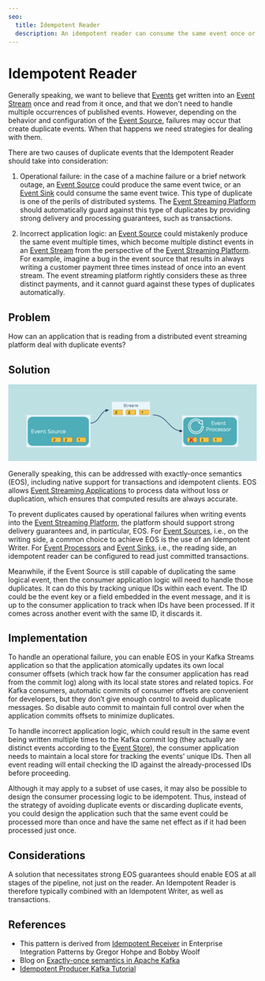```yaml
---
seo:
  title: Idempotent Reader
  description: An idempotent reader can consume the same event once or multiple times, and it will have the same effect.
---
```


# Idempotent Reader
Generally speaking, we want to believe that [Events](../event/event.md) get written into an [Event Stream](../event-stream/event-stream.md) once and read from it once, and that we don't need to handle multiple occurrences of published events.
However, depending on the behavior and configuration of the [Event Source](../event-source/event-source.md),  failures may occur that create duplicate events. When that happens we need strategies for dealing with them.

There are two causes of duplicate events that the Idempotent Reader should take into consideration:

1. Operational failure: in the case of a machine failure or a brief network outage, an [Event Source](../event-source/event-source.md) could produce the same event twice, or an [Event Sink](../event-sink/event-sink.md) could consume the same event twice. This type of duplicate is one of the perils of distributed systems. The [Event Streaming Platform](../event-stream/event-streaming-platform.md) should automatically guard against this type of duplicates by providing strong delivery and processing guarantees, such as transactions.

2. Incorrect application logic: an [Event Source](../event-source/event-source.md) could mistakenly produce the same event multiple times, which become multiple distinct events in an [Event Stream](../event-stream/event-stream.md) from the perspective of the [Event Streaming Platform](../event-stream/event-streaming-platform.md). For example, imagine a bug in the event source that results in always writing a customer payment three times instead of once into an event stream. The event streaming platform rightly considers these as three distinct payments, and it cannot guard against these types of duplicates automatically.

## Problem
How can an application that is reading from a distributed event streaming platform deal with duplicate events?

## Solution
![idempotent-reader](../img/idempotent-reader.png)

Generally speaking, this can be addressed with exactly-once semantics (EOS), including native support for transactions and idempotent clients.
EOS allows [Event Streaming Applications](../event-processing/event-processing-application.md) to process data without loss or duplication, which ensures that computed results are always accurate. 

To prevent duplicates caused by operational failures when writing events into the [Event Streaming Platform](../event-stream/event-streaming-platform.md), the platform should support strong delivery guarantees and, in particular, EOS.  For [Event Sources](../event-source/event-source.md), i.e., on the writing side, a common choice to achieve EOS is the use of an Idempotent Writer. For [Event Processors](../event-processing/event-processor.md) and [Event Sinks](../event-sink/event-sink.md), i.e., the reading side, an idempotent reader can be configured to read just committed transactions.

Meanwhile, if the Event Source is still capable of duplicating the same logical event, then the consumer application logic will need to handle those duplicates.
It can do this by tracking unique IDs within each event.
The ID could be the event key or a field embedded in the event message, and it is up to the consumer application to track when IDs have been processed.
If it comes across another event with the same ID, it discards it.

## Implementation
To handle an operational failure, you can enable EOS in your Kafka Streams application so that the application atomically updates its own local consumer offsets (which track how far the consumer application has read from the commit log) along with its local state stores and related topics.
For Kafka consumers, automatic commits of consumer offsets are convenient for developers, but they don’t give enough control to avoid duplicate messages.
So disable auto commit to maintain full control over when the application commits offsets to minimize duplicates.

To handle incorrect application logic, which could result in the same event being written multiple times to the Kafka commit log (they actually are distinct events according to the [Event Store](../event-store/event-store.md)), the consumer application needs to maintain a local store for tracking the events' unique IDs.
Then all event reading will entail checking the ID against the already-processed IDs before proceeding.

Although it may apply to a subset of use cases, it may also be possible to design the consumer processing logic to be idempotent.
Thus, instead of the strategy of avoiding duplicate events or discarding duplicate events, you could design the application such that the same event could be processed more than once and have the same net effect as if it had been processed just once.

## Considerations
A solution that necessitates strong EOS guarantees should enable EOS at all stages of the pipeline, not just on the reader.
An Idempotent Reader is therefore typically combined with an Idempotent Writer, as well as transactions.

## References
* This pattern is derived from [Idempotent Receiver](https://www.enterpriseintegrationpatterns.com/patterns/messaging/IdempotentReceiver.html) in Enterprise Integration Patterns by Gregor Hohpe and Bobby Woolf
* Blog on [Exactly-once semantics in Apache Kafka](https://www.confluent.io/blog/simplified-robust-exactly-one-semantics-in-kafka-2-5/)
* [Idempotent Producer Kafka Tutorial](https://kafka-tutorials.confluent.io/message-ordering/kafka.html)
